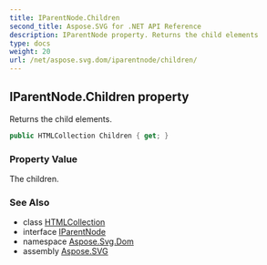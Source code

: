 ```yaml
---
title: IParentNode.Children
second_title: Aspose.SVG for .NET API Reference
description: IParentNode property. Returns the child elements
type: docs
weight: 20
url: /net/aspose.svg.dom/iparentnode/children/
---
```

## IParentNode.Children property

Returns the child elements.

```csharp
public HTMLCollection Children { get; }
```

### Property Value

The children.

### See Also

* class [HTMLCollection](../../../aspose.svg.collections/htmlcollection/)
* interface [IParentNode](../)
* namespace [Aspose.Svg.Dom](../../../aspose.svg.dom/)
* assembly [Aspose.SVG](../../../)
